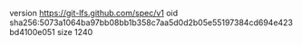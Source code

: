 version https://git-lfs.github.com/spec/v1
oid sha256:5073a1064ba97bb08bb1b358c7aa5d0d2b05e55197384cd694e423bd4100e051
size 1240
